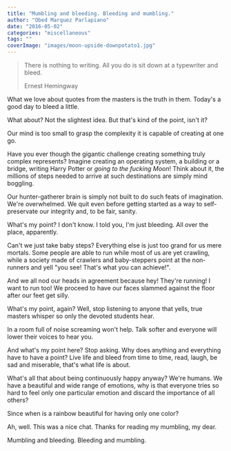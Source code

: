 ```yaml
---
title: "Mumbling and bleeding. Bleeding and mumbling."
author: "Obed Marquez Parlapiano"
date: "2016-05-02"
categories: "miscellaneous"
tags: ""
coverImage: "images/moon-upside-downpotato1.jpg"
---
```


> There is nothing to writing. All you do is sit down at a typewriter and bleed.
> 
> Ernest Hemingway

What we love about quotes from the masters is the truth in them. Today's a good day to bleed a little.

What about? Not the slightest idea. But that's kind of the point, isn't it?

Our mind is too small to grasp the complexity it is capable of creating at one go.

Have you ever though the gigantic challenge creating something truly complex represents? Imagine creating an operating system, a building or a bridge, writing Harry Potter or _going to the fucking Moon_! Think about it, the millions of steps needed to arrive at such destinations are simply mind boggling.

Our hunter-gatherer brain is simply not built to do such feats of imagination. We're overwhelmed. We quit even before getting started as a way to self-preservate our integrity and, to be fair, sanity.

What's my point? I don't know. I told you, I'm just bleeding. All over the place, apparently.

Can't we just take baby steps? Everything else is just too grand for us mere mortals. Some people are able to run while most of us are yet crawling, while a society made of crawlers and baby-steppers point at the non-runners and yell "you see! That's what you can achieve!".

And we all nod our heads in agreement because hey! They're running! I want to run too! We proceed to have our faces slammed against the floor after our feet get silly.

What's my point, again? Well, stop listening to anyone that yells, true masters whisper so only the devoted students hear.

In a room full of noise screaming won't help. Talk softer and everyone will lower their voices to hear you.

And what's my point here? Stop asking. Why does anything and everything have to have a point? Live life and bleed from time to time, read, laugh, be sad and miserable, that's what life is about.

What's all that about being continuously happy anyway? We're humans. We have a beautiful and wide range of emotions, why is that everyone tries so hard to feel only one particular emotion and discard the importance of all others?

Since when is a rainbow beautiful for having only one color?

Ah, well. This was a nice chat. Thanks for reading my mumbling, my dear.

Mumbling and bleeding. Bleeding and mumbling.
